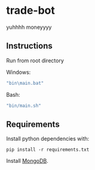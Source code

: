 # trade-bot
yuhhhh moneyyyy

## Instructions
Run from root directory

Windows:
```cmd
"bin\main.bat"
```

Bash:
```bash
"bin/main.sh"
```

## Requirements
Install python dependencies with:
```
pip install -r requirements.txt
```
Install [MongoDB](https://www.mongodb.com/try/download/community?tck=docs_server).
